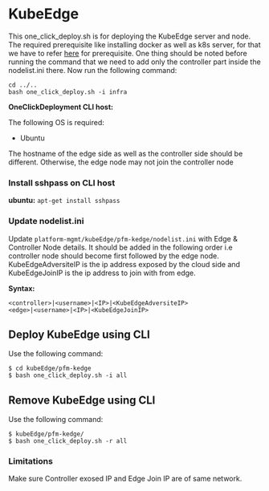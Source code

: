 # KubeEdge
 This one_click_deploy.sh is for deploying the KubeEdge server and node. The required prerequisite like installing docker as well as k8s server, for that we have to refer [here](../../README.md) for prerequisite. One thing should be noted before running the command that we need to add only the controller part inside the nodelist.ini there. Now run the following command:
```
cd ../..
bash one_click_deploy.sh -i infra
```

**OneClickDeployment CLI host:**

The following OS is required:
 - Ubuntu

The hostname of the edge side as well as the controller side should be different. Otherwise, the edge node may not join the controller node

### Install sshpass on CLI host
**ubuntu:**
`apt-get install sshpass`

### Update nodelist.ini
Update `platform-mgmt/kubeEdge/pfm-kedge/nodelist.ini` with Edge & Controller Node details. It should be added in the following order i.e controller node should become first followed by the edge node.
KubeEdgeAdversiteIP is the ip address exposed by the cloud side and KubeEdgeJoinIP is the ip address to join with from edge.

**Syntax:**
```
<controller>|<username>|<IP>|<KubeEdgeAdversiteIP>
<edge>|<username>|<IP>|<KubeEdgeJoinIP>
```


## Deploy KubeEdge using CLI
Use the following command:
```
$ cd kubeEdge/pfm-kedge
$ bash one_click_deploy.sh -i all
```

## Remove KubeEdge using CLI
Use the following command:
```
$ kubeEdge/pfm-kedge/
$ bash one_click_deploy.sh -r all
```

### Limitations
Make sure Controller exosed IP and Edge Join IP are of same network.